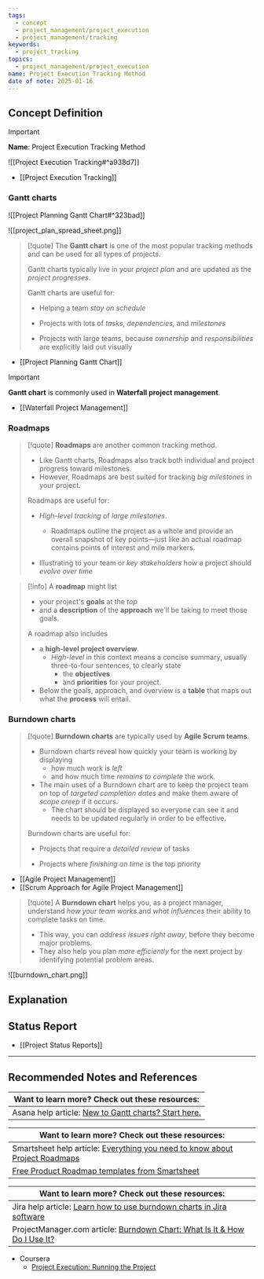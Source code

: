 ```yaml
---
tags:
  - concept
  - project_management/project_execution
  - project_management/tracking
keywords:
  - project_tracking
topics:
  - project_management/project_execution
name: Project Execution Tracking Method
date of note: 2025-01-16
---
```


## Concept Definition

>[!important]
>**Name**: Project Execution Tracking Method

![[Project Execution Tracking#^a938d7]]

- [[Project Execution Tracking]]
### Gantt charts

![[Project Planning Gantt Chart#^323bad]]

![[project_plan_spread_sheet.png]]
>[!quote]
>The **Gantt chart** is one of the most popular tracking methods and can be used for all types of projects. 
>
>Gantt charts typically live in your *project plan* and are updated as the *project progresses*.
> 
> Gantt charts are useful for:
> 
> - Helping a team *stay on schedule*
>     
> - Projects with lots of *tasks*, *dependencies*, and *milestones*
>     
> - Projects with large teams, because *ownership* and *responsibilities* are explicitly laid out visually


- [[Project Planning Gantt Chart]]

>[!important]
>**Gantt chart** is commonly used in **Waterfall project management**.

- [[Waterfall Project Management]]

### Roadmaps

>[!quote]
>**Roadmaps** are another common tracking method. 
>- Like Gantt charts, Roadmaps also track both individual and project progress toward milestones. 
>- However, Roadmaps are best suited for tracking *big milestones* in your project. 
> 
> Roadmaps are useful for:
> 
> - *High-level tracking* of *large milestones*. 
> 	- Roadmaps outline the project as a whole and provide an overall snapshot of key points—just like an actual roadmap contains points of interest and mile markers. 
>     
> - Illustrating to your team or *key stakeholders* how a project should *evolve over time*
> 

>[!info]
>A **roadmap** might list 
>- your project's **goals** at the *top* 
>- and a **description** of the **approach** we'll be taking to meet those goals.
>  
>A roadmap also includes 
>- a **high-level project overview**. 
>	- *High-level* in this context means a concise summary, usually three-to-four sentences, to clearly state 
>		- the **objectives** 
>		- and **priorities** for your project.
>- Below the goals, approach, and overview is a **table** that maps out what the **process** will entail.  



### Burndown charts

>[!quote]
>**Burndown charts** are typically used by **Agile Scrum teams**. 
>- Burndown charts reveal how quickly your team is working by displaying 
>	- how much work is *left* 
>	- and how much time *remains to complete* the work. 
>- The main uses of a Burndown chart are to keep the project team on top of *targeted completion dates* and make them aware of *scope creep* if it occurs. 
>	- The chart should be displayed so everyone can see it and needs to be updated regularly in order to be effective.
> 
> Burndown charts are useful for:
> 
> - Projects that require a *detailed review* of tasks
>     
> - Projects where *finishing on time* is the top priority

- [[Agile Project Management]]
- [[Scrum Approach for Agile Project Management]]

>[!quote]
>A **Burndown chart** helps you, as a project manager, understand *how your team works* and *what influences* their ability to complete tasks on time. 
>- This way, you can *address issues right away*, before they become major problems. 
>- They also help you plan *more efficiently* for the next project by identifying potential problem areas.

![[burndown_chart.png]]


## Explanation



## Status Report

- [[Project Status Reports]]



-----------
##  Recommended Notes and References

| Want to learn more? Check out these resources:                                                         |
| ------------------------------------------------------------------------------------------------------ |
| Asana help article: [New to Gantt charts? Start here.](https://asana.com/resources/gantt-chart-basics) |

| **Want to learn more? Check out these resources:**                                                                                      |
| --------------------------------------------------------------------------------------------------------------------------------------- |
| Smartsheet help article: [Everything you need to know about Project Roadmaps](https://www.smartsheet.com/content/agile-product-roadmap) |
| [Free Product Roadmap templates from Smartsheet](https://www.smartsheet.com/free-product-roadmap-templates-smartsheet)                  |

| **Want to learn more? Check out these resources:**                                                                                         |
| ------------------------------------------------------------------------------------------------------------------------------------------ |
| Jira help article: [Learn how to use burndown charts in Jira software](https://www.atlassian.com/agile/tutorials/burndown-charts)          |
| ProjectManager.com article: [Burndown Chart: What Is It & How Do I Use It?](https://www.projectmanager.com/blog/burndown-chart-what-is-it) |


- Coursera
	- [Project Execution: Running the Project](https://www.coursera.org/learn/project-execution-google/home/welcome)